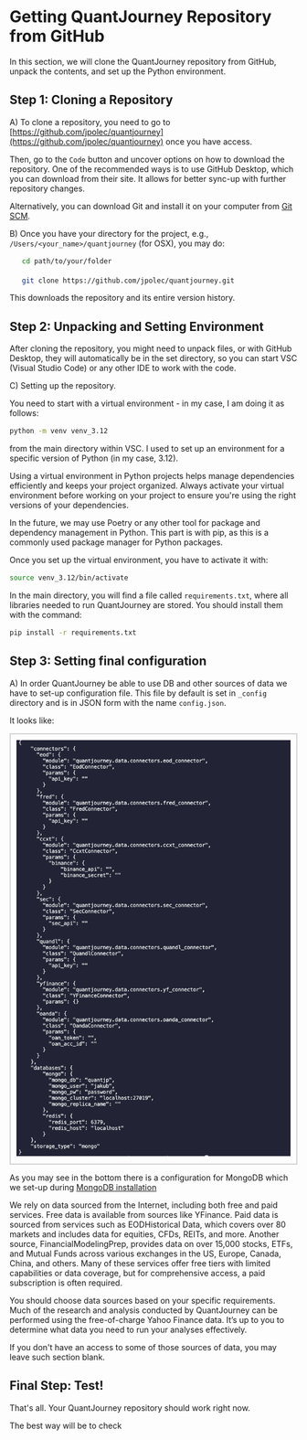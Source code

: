 # **Getting QuantJourney Repository from GitHub**

In this section, we will clone the QuantJourney repository from GitHub, unpack the contents, and set up the Python environment.

## **Step 1: Cloning a Repository**

A) To clone a repository, you need to go to [https://github.com/jpolec/quantjourney](https://github.com/jpolec/quantjourney) once you have access.

Then, go to the `Code` button and uncover options on how to download the repository.
One of the recommended ways is to use GitHub Desktop, which you can download from their site. It allows for better sync-up with further repository changes.

Alternatively, you can download Git and install it on your computer from [Git SCM](https://git-scm.com/).

B) Once you have your directory for the project, e.g., `/Users/<your_name>/quantjourney` (for OSX), you may do:
```bash
   cd path/to/your/folder

   git clone https://github.com/jpolec/quantjourney.git
```

This downloads the repository and its entire version history.

## **Step 2: Unpacking and Setting Environment**

After cloning the repository, you might need to unpack files, or with GitHub Desktop, they will automatically be in the set directory, so you can start VSC (Visual Studio Code) or any other IDE to work with the code.

C) Setting up the repository.

You need to start with a virtual environment - in my case, I am doing it as follows:
```bash
python -m venv venv_3.12
```
from the main directory within VSC. I used to set up an environment for a specific version of Python (in my case, 3.12).

Using a virtual environment in Python projects helps manage dependencies efficiently and keeps your project organized. Always activate your virtual environment before working on your project to ensure you're using the right versions of your dependencies.

In the future, we may use Poetry or any other tool for package and dependency management in Python. This part is with pip, as this is a commonly used package manager for Python packages.

Once you set up the virtual environment, you have to activate it with:
```bash
source venv_3.12/bin/activate
```

In the main directory, you will find a file called `requirements.txt`, where all libraries needed to run QuantJourney are stored. You should install them with the command:
```bash
pip install -r requirements.txt
```

## **Step 3: Setting final configuration**

A) In order QuantJourney be able to use DB and other sources of data we have to set-up configuration file. This file by default is set in `_config` directory and is in JSON form with the name `config.json`.

It looks like:

<div style="border: 2px solid lightgrey; padding: 10px; display: inline-block;">
    <img src=../docs/repo.png" alt="MongoDB Download">
</div>

As you may see in the bottom there is a configuration for MongoDB which we set-up during [MongoDB installation](installation.md)

We rely on data sourced from the Internet, including both free and paid services. Free data is available from sources like YFinance. Paid data is sourced from services such as EODHistorical Data, which covers over 80 markets and includes data for equities, CFDs, REITs, and more. Another source, FinancialModelingPrep, provides data on over 15,000 stocks, ETFs, and Mutual Funds across various exchanges in the US, Europe, Canada, China, and others. Many of these services offer free tiers with limited capabilities or data coverage, but for comprehensive access, a paid subscription is often required.

You should choose data sources based on your specific requirements. Much of the research and analysis conducted by QuantJourney can be performed using the free-of-charge Yahoo Finance data. It’s up to you to determine what data you need to run your analyses effectively.

If you don't have an access to some of those sources of data, you may leave such section blank.

## **Final Step: Test!**

That's all. Your QuantJourney repository should work right now.

The best way will be to check 
```bash

